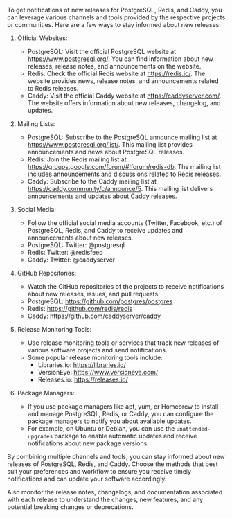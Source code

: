 To get notifications of new releases for PostgreSQL, Redis, and Caddy, you can leverage various channels and tools provided by the respective projects or communities. Here are a few ways to stay informed about new releases:

1. Official Websites:
   - PostgreSQL: Visit the official PostgreSQL website at https://www.postgresql.org/. You can find information about new releases, release notes, and announcements on the website.
   - Redis: Check the official Redis website at https://redis.io/. The website provides news, release notes, and announcements related to Redis releases.
   - Caddy: Visit the official Caddy website at https://caddyserver.com/. The website offers information about new releases, changelog, and updates.

2. Mailing Lists:
   - PostgreSQL: Subscribe to the PostgreSQL announce mailing list at https://www.postgresql.org/list/. This mailing list provides announcements and news about PostgreSQL releases.
   - Redis: Join the Redis mailing list at https://groups.google.com/forum/#!forum/redis-db. The mailing list includes announcements and discussions related to Redis releases.
   - Caddy: Subscribe to the Caddy mailing list at https://caddy.community/c/announce/5. This mailing list delivers announcements and updates about Caddy releases.

3. Social Media:
   - Follow the official social media accounts (Twitter, Facebook, etc.) of PostgreSQL, Redis, and Caddy to receive updates and announcements about new releases.
   - PostgreSQL: Twitter: @postgresql
   - Redis: Twitter: @redisfeed
   - Caddy: Twitter: @caddyserver

4. GitHub Repositories:
   - Watch the GitHub repositories of the projects to receive notifications about new releases, issues, and pull requests.
   - PostgreSQL: https://github.com/postgres/postgres
   - Redis: https://github.com/redis/redis
   - Caddy: https://github.com/caddyserver/caddy

5. Release Monitoring Tools:
   - Use release monitoring tools or services that track new releases of various software projects and send notifications.
   - Some popular release monitoring tools include:
     - Libraries.io: https://libraries.io/
     - VersionEye: https://www.versioneye.com/
     - Releases.io: https://releases.io/

6. Package Managers:
   - If you use package managers like apt, yum, or Homebrew to install and manage PostgreSQL, Redis, or Caddy, you can configure the package managers to notify you about available updates.
   - For example, on Ubuntu or Debian, you can use the `unattended-upgrades` package to enable automatic updates and receive notifications about new package versions.

By combining multiple channels and tools, you can stay informed about new releases of PostgreSQL, Redis, and Caddy. Choose the methods that best suit your preferences and workflow to ensure you receive timely notifications and can update your software accordingly.

Also monitor the release notes, changelogs, and documentation associated with each release to understand the changes, new features, and any potential breaking changes or deprecations.

